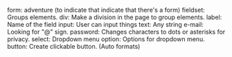 form: adventure (to indicate that indicate that there's a form)
fieldset: Groups elements.
	div: Make a division in the page to group elements.
		label: Name of the field
		input: User can input things
			text: Any string
			e-mail: Looking for "@" sign.
			password: Changes characters to dots or asterisks for privacy.
		select: Dropdown menu
			option: Options for dropdown menu.
	button: Create clickable button. (Auto formats)
